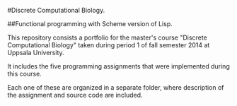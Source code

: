 #Discrete Computational Biology.

##Functional programming with Scheme version of Lisp.

This repository consists a portfolio for the master's course "Discrete Computational Biology" taken during period 1 of fall semester 2014 at Uppsala University.

It includes the five programming assignments that were implemented during this course.

Each one of these are organized in a separate folder, where description of the assignment and source code are included.

